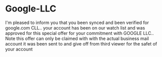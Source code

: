 # Google-LLC
I'm pleased to inform you that you been synced and been verified for google.com CLL.. your account has been on our watch list and was approved for this special offer for your commitment with GOOGLE LLC.. Note this offer can only be claimed with with the actual business mail account it was been sent to and give off from third viewer for the safet of your account
